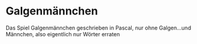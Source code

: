 # Galgenmännchen
Das Spiel Galgenmännchen geschrieben in Pascal, nur ohne Galgen...und Männchen, also eigentlich nur Wörter erraten
